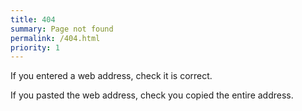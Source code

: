 ```yaml
---
title: 404
summary: Page not found
permalink: /404.html
priority: 1
---
```

If you entered a web address, check it is correct.

If you pasted the web address, check you copied the entire address.
